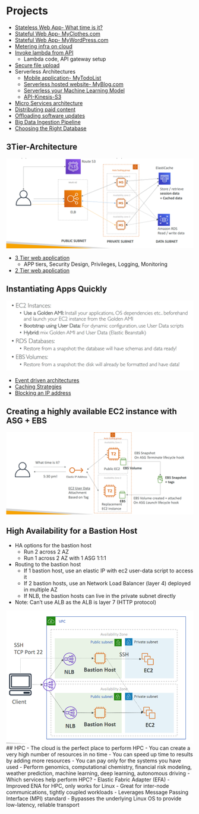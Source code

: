 # Projects
- [Stateless Web App- What time is it?](StatelessWebApp/README.md)
- [Stateful Web App- MyClothes.com](StatefulWebApp/README.md)
- [Stateful Web App- MyWordPress.com](StatefulWebAppPictures/README.md)
- [Metering infra on cloud](MeteringInfraOnCloud/README.md)
- [Invoke lambda from API](InvokeLambdaFromAPI/README.md)
  - Lambda code, API gateway setup
- [Secure file upload](https://drive.google.com/drive/u/0/folders/109yWGA_es3a9MekffBQ6s3x81o1QycPX)
- Serverless Architectures
  - [Mobile application- MyTodoList](MyTodoList/README.md)
  - [Serverless hosted website- MyBlog.com](MyBlog/README.md)
  - [Serverless your Machine Learning Model](https://medium.com/analytics-vidhya/serverless-your-machine-learning-model-with-pycaret-and-aws-lambda-c33334ee6011)
  - [API-Kinesis-S3](https://drive.google.com/drive/u/0/folders/109yWGA_es3a9MekffBQ6s3x81o1QycPX)
- [Micro Services architecture](MicroServicesArchitecture/README.md)
- [Distributing paid content](DistributingPaidContent/README.md)
- [Offloading software updates](SoftwareUpdatesOffloading/README.md)
- [Big Data Ingestion Pipeline](BigDataIngestionPipeline/README.md)
- [Choosing the Right Database](ChoosingTheRightDatabase/README.md)
## 3Tier-Architecture
<img src="3Tier-Architecture.png">

- [3 Tier web application](3TierWebApp/README.md)
  - APP tiers, Security Design, Privileges, Logging, Monitoring
- [2 Tier web application](2TierWebApp/README.md)

## Instantiating Apps Quickly
<img src="InstantiatingAppsQuickly.png">

- [Event driven architectures](EventDrivenArchitectures/README.md)
- [Caching Strategies](CachingStrategies/README.md)
- [Blocking an IP address](BlockingIP/README.md)
## Creating a highly available EC2 instance with ASG + EBS
<img src="HA-EC2.png">

## High Availability for a Bastion Host
- HA options for the bastion host
  - Run 2 across 2 AZ
  - Run 1 across 2 AZ with 1 ASG 1:1:1
- Routing to the bastion host
  - If 1 bastion host, use an elastic IP with ec2 user-data script to access it
  - If 2 bastion hosts, use an Network Load Balancer (layer 4) deployed in multiple AZ
  - If NLB, the bastion hosts can live in the private subnet directly
- Note: Can’t use ALB as the ALB is layer 7 (HTTP protocol)
<img src="HA-BastionHost.png">
## HPC
- The cloud is the perfect place to perform HPC
- You can create a very high number of resources in no time
- You can speed up time to results by adding more resources
- You can pay only for the systems you have used
- Perform genomics, computational chemistry, financial risk modeling, weather prediction, machine learning, deep learning, autonomous driving
- Which services help perform HPC?
  - Elastic Fabric Adapter (EFA)
    - Improved ENA for HPC, only works for Linux
    - Great for inter-node communications, tightly coupled workloads
    - Leverages Message Passing Interface (MPI) standard
    - Bypasses the underlying Linux OS to provide low-latency, reliable transport
